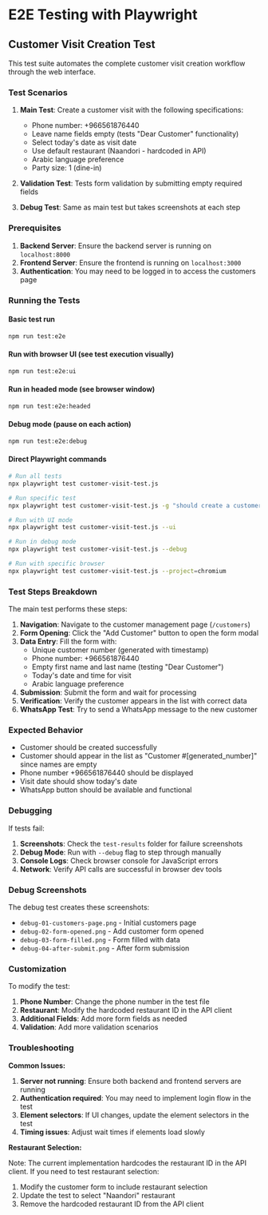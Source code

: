 # E2E Testing with Playwright

## Customer Visit Creation Test

This test suite automates the complete customer visit creation workflow through the web interface.

### Test Scenarios

1. **Main Test**: Create a customer visit with the following specifications:
   - Phone number: +966561876440
   - Leave name fields empty (tests "Dear Customer" functionality)
   - Select today's date as visit date
   - Use default restaurant (Naandori - hardcoded in API)
   - Arabic language preference
   - Party size: 1 (dine-in)

2. **Validation Test**: Tests form validation by submitting empty required fields

3. **Debug Test**: Same as main test but takes screenshots at each step

### Prerequisites

1. **Backend Server**: Ensure the backend server is running on `localhost:8000`
2. **Frontend Server**: Ensure the frontend is running on `localhost:3000`
3. **Authentication**: You may need to be logged in to access the customers page

### Running the Tests

#### Basic test run
```bash
npm run test:e2e
```

#### Run with browser UI (see test execution visually)
```bash
npm run test:e2e:ui
```

#### Run in headed mode (see browser window)
```bash
npm run test:e2e:headed
```

#### Debug mode (pause on each action)
```bash
npm run test:e2e:debug
```

#### Direct Playwright commands
```bash
# Run all tests
npx playwright test customer-visit-test.js

# Run specific test
npx playwright test customer-visit-test.js -g "should create a customer visit"

# Run with UI mode
npx playwright test customer-visit-test.js --ui

# Run in debug mode
npx playwright test customer-visit-test.js --debug

# Run with specific browser
npx playwright test customer-visit-test.js --project=chromium
```

### Test Steps Breakdown

The main test performs these steps:

1. **Navigation**: Navigate to the customer management page (`/customers`)
2. **Form Opening**: Click the "Add Customer" button to open the form modal
3. **Data Entry**: Fill the form with:
   - Unique customer number (generated with timestamp)
   - Phone number: +966561876440
   - Empty first name and last name (testing "Dear Customer")
   - Today's date and time for visit
   - Arabic language preference
4. **Submission**: Submit the form and wait for processing
5. **Verification**: Verify the customer appears in the list with correct data
6. **WhatsApp Test**: Try to send a WhatsApp message to the new customer

### Expected Behavior

- Customer should be created successfully
- Customer should appear in the list as "Customer #[generated_number]" since names are empty
- Phone number +966561876440 should be displayed
- Visit date should show today's date
- WhatsApp button should be available and functional

### Debugging

If tests fail:

1. **Screenshots**: Check the `test-results` folder for failure screenshots
2. **Debug Mode**: Run with `--debug` flag to step through manually
3. **Console Logs**: Check browser console for JavaScript errors
4. **Network**: Verify API calls are successful in browser dev tools

### Debug Screenshots

The debug test creates these screenshots:
- `debug-01-customers-page.png` - Initial customers page
- `debug-02-form-opened.png` - Add customer form opened
- `debug-03-form-filled.png` - Form filled with data
- `debug-04-after-submit.png` - After form submission

### Customization

To modify the test:

1. **Phone Number**: Change the phone number in the test file
2. **Restaurant**: Modify the hardcoded restaurant ID in the API client
3. **Additional Fields**: Add more form fields as needed
4. **Validation**: Add more validation scenarios

### Troubleshooting

**Common Issues:**

1. **Server not running**: Ensure both backend and frontend servers are running
2. **Authentication required**: You may need to implement login flow in the test
3. **Element selectors**: If UI changes, update the element selectors in the test
4. **Timing issues**: Adjust wait times if elements load slowly

**Restaurant Selection:**

Note: The current implementation hardcodes the restaurant ID in the API client. If you need to test restaurant selection:

1. Modify the customer form to include restaurant selection
2. Update the test to select "Naandori" restaurant
3. Remove the hardcoded restaurant ID from the API client